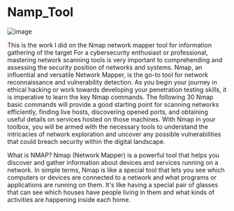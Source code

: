 # Namp_Tool
![image](https://github.com/user-attachments/assets/9762ef6d-452b-4759-b0ed-a090fffd4290)

This is the work I did on the Nmap network mapper tool for information gathering of the target For a cybersecurity enthusiast or professional, mastering network scanning tools is very important to comprehending and assessing the security position of networks and systems. Nmap, an influential and versatile Network Mapper, is the go-to tool for network reconnaissance and vulnerability detection. As you begin your journey in ethical hacking or work towards developing your penetration testing skills, it is imperative to learn the key Nmap commands. The following 30 Nmap basic commands will provide a good starting point for scanning networks efficiently, finding live hosts, discovering opened ports, and obtaining useful details on services hosted on those machines. With Nmap in your toolbox, you will be armed with the necessary tools to understand the intricacies of network exploration and uncover any possible vulnerabilities that could breach security within the digital landscape.

What is NMAP?
Nmap (Network Mapper) is a powerful tool that helps you discover and gather information about devices and services running on a network. In simple terms, Nmap is like a special tool that lets you see which computers or devices are connected to a network and what programs or applications are running on them. It's like having a special pair of glasses that can see which houses have people living in them and what kinds of activities are happening inside each home.
